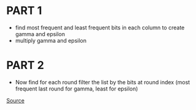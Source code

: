 # PART 1
* find most frequent and least frequent bits in each column to create gamma and epsilon
* multiply gamma and epsilon

# PART 2
* Now find for each round filter the list by the bits at round index (most frequent last round for gamma, least for epsilon)

[Source](https://adventofcode.com/2021/day/3)